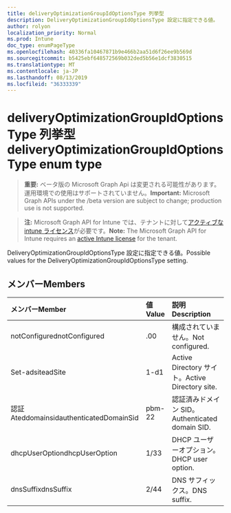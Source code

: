 ```yaml
---
title: deliveryOptimizationGroupIdOptionsType 列挙型
description: DeliveryOptimizationGroupIdOptionsType 設定に指定できる値。
author: rolyon
localization_priority: Normal
ms.prod: Intune
doc_type: enumPageType
ms.openlocfilehash: 40336fa10467871b9e466b2aa51d6f26ee9b569d
ms.sourcegitcommit: b5425ebf648572569b032ded5b56e1dcf3830515
ms.translationtype: MT
ms.contentlocale: ja-JP
ms.lasthandoff: 08/13/2019
ms.locfileid: "36333339"
---
```

# <a name="deliveryoptimizationgroupidoptionstype-enum-type"></a><span data-ttu-id="dc6c3-103">deliveryOptimizationGroupIdOptionsType 列挙型</span><span class="sxs-lookup"><span data-stu-id="dc6c3-103">deliveryOptimizationGroupIdOptionsType enum type</span></span>

> <span data-ttu-id="dc6c3-104">**重要:** ベータ版の Microsoft Graph Api は変更される可能性があります。運用環境での使用はサポートされていません。</span><span class="sxs-lookup"><span data-stu-id="dc6c3-104">**Important:** Microsoft Graph APIs under the /beta version are subject to change; production use is not supported.</span></span>

> <span data-ttu-id="dc6c3-105">**注:** Microsoft Graph API for Intune では、テナントに対して[アクティブな intune ライセンス](https://go.microsoft.com/fwlink/?linkid=839381)が必要です。</span><span class="sxs-lookup"><span data-stu-id="dc6c3-105">**Note:** The Microsoft Graph API for Intune requires an [active Intune license](https://go.microsoft.com/fwlink/?linkid=839381) for the tenant.</span></span>

<span data-ttu-id="dc6c3-106">DeliveryOptimizationGroupIdOptionsType 設定に指定できる値。</span><span class="sxs-lookup"><span data-stu-id="dc6c3-106">Possible values for the DeliveryOptimizationGroupIdOptionsType setting.</span></span>

## <a name="members"></a><span data-ttu-id="dc6c3-107">メンバー</span><span class="sxs-lookup"><span data-stu-id="dc6c3-107">Members</span></span>
|<span data-ttu-id="dc6c3-108">メンバー</span><span class="sxs-lookup"><span data-stu-id="dc6c3-108">Member</span></span>|<span data-ttu-id="dc6c3-109">値</span><span class="sxs-lookup"><span data-stu-id="dc6c3-109">Value</span></span>|<span data-ttu-id="dc6c3-110">説明</span><span class="sxs-lookup"><span data-stu-id="dc6c3-110">Description</span></span>|
|:---|:---|:---|
|<span data-ttu-id="dc6c3-111">notConfigured</span><span class="sxs-lookup"><span data-stu-id="dc6c3-111">notConfigured</span></span>|<span data-ttu-id="dc6c3-112">.0</span><span class="sxs-lookup"><span data-stu-id="dc6c3-112">0</span></span>|<span data-ttu-id="dc6c3-113">構成されていません。</span><span class="sxs-lookup"><span data-stu-id="dc6c3-113">Not configured.</span></span>|
|<span data-ttu-id="dc6c3-114">Set-adsite</span><span class="sxs-lookup"><span data-stu-id="dc6c3-114">adSite</span></span>|<span data-ttu-id="dc6c3-115">1-d</span><span class="sxs-lookup"><span data-stu-id="dc6c3-115">1</span></span>|<span data-ttu-id="dc6c3-116">Active Directory サイト。</span><span class="sxs-lookup"><span data-stu-id="dc6c3-116">Active Directory site.</span></span>|
|<span data-ttu-id="dc6c3-117">認証 Ateddomainsid</span><span class="sxs-lookup"><span data-stu-id="dc6c3-117">authenticatedDomainSid</span></span>|<span data-ttu-id="dc6c3-118">pbm-2</span><span class="sxs-lookup"><span data-stu-id="dc6c3-118">2</span></span>|<span data-ttu-id="dc6c3-119">認証済みドメイン SID。</span><span class="sxs-lookup"><span data-stu-id="dc6c3-119">Authenticated domain SID.</span></span>|
|<span data-ttu-id="dc6c3-120">dhcpUserOption</span><span class="sxs-lookup"><span data-stu-id="dc6c3-120">dhcpUserOption</span></span>|<span data-ttu-id="dc6c3-121">1/3</span><span class="sxs-lookup"><span data-stu-id="dc6c3-121">3</span></span>|<span data-ttu-id="dc6c3-122">DHCP ユーザーオプション。</span><span class="sxs-lookup"><span data-stu-id="dc6c3-122">DHCP user option.</span></span>|
|<span data-ttu-id="dc6c3-123">dnsSuffix</span><span class="sxs-lookup"><span data-stu-id="dc6c3-123">dnsSuffix</span></span>|<span data-ttu-id="dc6c3-124">2/4</span><span class="sxs-lookup"><span data-stu-id="dc6c3-124">4</span></span>|<span data-ttu-id="dc6c3-125">DNS サフィックス。</span><span class="sxs-lookup"><span data-stu-id="dc6c3-125">DNS suffix.</span></span>|



